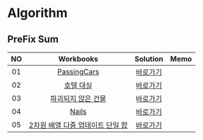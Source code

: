 # Algorithm 

## PreFix Sum
|<center>NO|<center>Workbooks|<center>Solution|<center>Memo|
|:---:|:---:|:---:|:---:|
|01|[PassingCars](https://app.codility.com/programmers/lessons/5-prefix_sums/passing_cars/)|[바로가기](./Solution/입국심사)||
|02|[호텔 대실](https://school.programmers.co.kr/learn/courses/30/lessons/155651)|[바로가기](./Solution/호텔%20대실)||
|03|[파괴되지 않은 건물](https://school.programmers.co.kr/learn/courses/30/lessons/92344)|[바로가기](./Solution/파괴되지%20않은%20건물)||
|04|[Nails](https://www.acmicpc.net/problem/5541)|[바로가기](./Solution/Nails)||
|05|[2차원 배열 다중 업데이트 단일 합](https://www.acmicpc.net/problem/25826)|[바로가기](./Solution/2차원%20배열%20다중%20업데이트%20단일%20합)||

